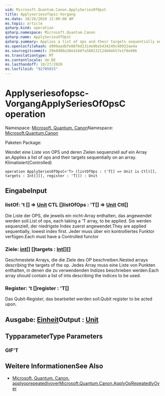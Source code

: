 ```yaml
---
uid: Microsoft.Quantum.Canon.ApplySeriesOfOpsC
title: Applyseriesofopsc-Vorgang
ms.date: 10/26/2020 12:00:00 AM
ms.topic: article
qsharp.kind: operation
qsharp.namespace: Microsoft.Quantum.Canon
qsharp.name: ApplySeriesOfOpsC
qsharp.summary: Applies a list of ops and their targets sequentially on an array. (Controlled)
ms.openlocfilehash: d909aadbfe86f6d1314e9be5434249c40932ae4a
ms.sourcegitcommit: 29e0d88a30e4166fa580132124b0eb57e1f0e986
ms.translationtype: MT
ms.contentlocale: de-DE
ms.lasthandoff: 10/27/2020
ms.locfileid: "92705015"
---
```

# <a name="applyseriesofopsc-operation"></a><span data-ttu-id="94b89-102">Applyseriesofopsc-Vorgang</span><span class="sxs-lookup"><span data-stu-id="94b89-102">ApplySeriesOfOpsC operation</span></span>

<span data-ttu-id="94b89-103">Namespace: [Microsoft. Quantum. Canon](xref:Microsoft.Quantum.Canon)</span><span class="sxs-lookup"><span data-stu-id="94b89-103">Namespace: [Microsoft.Quantum.Canon](xref:Microsoft.Quantum.Canon)</span></span>

<span data-ttu-id="94b89-104">Paketen [](https://nuget.org/packages/)</span><span class="sxs-lookup"><span data-stu-id="94b89-104">Package: [](https://nuget.org/packages/)</span></span>


<span data-ttu-id="94b89-105">Wendet eine Liste von OPS und deren Zielen sequenziell auf ein Array an.</span><span class="sxs-lookup"><span data-stu-id="94b89-105">Applies a list of ops and their targets sequentially on an array.</span></span> <span data-ttu-id="94b89-106">Klimatisiert</span><span class="sxs-lookup"><span data-stu-id="94b89-106">(Controlled)</span></span>

```qsharp
operation ApplySeriesOfOpsC<'T> (listOfOps : ('T[] => Unit is Ctl)[], targets : Int[][], register : 'T[]) : Unit
```


## <a name="input"></a><span data-ttu-id="94b89-107">Eingabe</span><span class="sxs-lookup"><span data-stu-id="94b89-107">Input</span></span>

### <a name="listofops--t--unit-ctl"></a><span data-ttu-id="94b89-108">listOf: 't [] => [Unit](xref:microsoft.quantum.lang-ref.unit) CTL []</span><span class="sxs-lookup"><span data-stu-id="94b89-108">listOfOps : 'T[] => [Unit](xref:microsoft.quantum.lang-ref.unit) Ctl[]</span></span>

<span data-ttu-id="94b89-109">Die Liste der OPS, die jeweils ein nicht-Array enthalten, das angewendet werden soll.</span><span class="sxs-lookup"><span data-stu-id="94b89-109">List of ops, each taking a 'T array, to be applied.</span></span> <span data-ttu-id="94b89-110">Sie werden sequenziell, der niedrigste Index zuerst angewendet.</span><span class="sxs-lookup"><span data-stu-id="94b89-110">They are applied sequentially, lowest index first.</span></span>
<span data-ttu-id="94b89-111">Jeder muss über ein kontrolliertes Funktor verfügen.</span><span class="sxs-lookup"><span data-stu-id="94b89-111">Each must have a Controlled functor</span></span>


### <a name="targets--int"></a><span data-ttu-id="94b89-112">Ziele: [int](xref:microsoft.quantum.lang-ref.int)[] []</span><span class="sxs-lookup"><span data-stu-id="94b89-112">targets : [Int](xref:microsoft.quantum.lang-ref.int)[][]</span></span>

<span data-ttu-id="94b89-113">Geschmestete Arrays, die die Ziele des OP beschreiben.</span><span class="sxs-lookup"><span data-stu-id="94b89-113">Nested arrays describing the targets of the op.</span></span> <span data-ttu-id="94b89-114">Jedes Array muss eine Liste von Punkten enthalten, in denen die zu verwendenden Indizes beschrieben werden.</span><span class="sxs-lookup"><span data-stu-id="94b89-114">Each array should contain a list of ints describing the indices to be used.</span></span>


### <a name="register--t"></a><span data-ttu-id="94b89-115">Register: 't []</span><span class="sxs-lookup"><span data-stu-id="94b89-115">register : 'T[]</span></span>

<span data-ttu-id="94b89-116">Das Qubit-Register, das bearbeitet werden soll.</span><span class="sxs-lookup"><span data-stu-id="94b89-116">Qubit register to be acted upon.</span></span>



## <a name="output--unit"></a><span data-ttu-id="94b89-117">Ausgabe: [Einheit](xref:microsoft.quantum.lang-ref.unit)</span><span class="sxs-lookup"><span data-stu-id="94b89-117">Output : [Unit](xref:microsoft.quantum.lang-ref.unit)</span></span>



## <a name="type-parameters"></a><span data-ttu-id="94b89-118">Typparameter</span><span class="sxs-lookup"><span data-stu-id="94b89-118">Type Parameters</span></span>

### <a name="t"></a><span data-ttu-id="94b89-119">GIF</span><span class="sxs-lookup"><span data-stu-id="94b89-119">'T</span></span>



## <a name="see-also"></a><span data-ttu-id="94b89-120">Weitere Informationen</span><span class="sxs-lookup"><span data-stu-id="94b89-120">See Also</span></span>

- [<span data-ttu-id="94b89-121">Microsoft. Quantum. Canon. applyoprepeatedlyover</span><span class="sxs-lookup"><span data-stu-id="94b89-121">Microsoft.Quantum.Canon.ApplyOpRepeatedlyOver</span></span>](xref:Microsoft.Quantum.Canon.ApplyOpRepeatedlyOver)